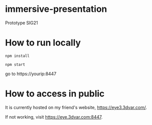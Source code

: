 # immersive-presentation
Prototype SIG21

# How to run locally
``` npm install ```

``` npm start ```

go to https://yourip:8447

# How to access in public
It is currently hosted on my friend's website, https://eye3.3dvar.com/.

If not working, visit https://eye.3dvar.com:8447.
